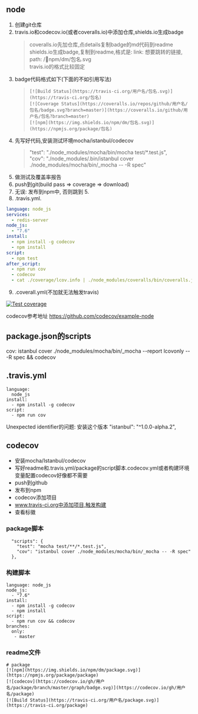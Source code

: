 
## node
1. 创建git仓库
2. travis.io和codecov.io(或者coveralls.io)中添加仓库,shields.io生成badge
   > coveralls.io先加仓库,点details复制badge的md代码到readme <br>
   > shields.io生成badge,复制到readme,格式是: link: 想要跳转的链接, path: /npm/dm/包名.svg <br>
   > travis.io的格式比较固定
3. badge代码格式如下(下面的不如引用写法)
   > ```[![Build Status](https://travis-ci.org/用户名/包名.svg)](https://travis-ci.org/包名)``` <br>
   > ```[![Coverage Status](https://coveralls.io/repos/github/用户名/包名/badge.svg?branch=master)](https://coveralls.io/github/用户名/包名?branch=master)``` <br>
   > ```[![npm](https://img.shields.io/npm/dm/包名.svg)](https://npmjs.org/package/包名)```
4. 先写好代码,安装测试环境mocha/istanbul/codecov
   > "test": "./node_modules/mocha/bin/mocha test/*.test.js", <br>
   > "cov": "./node_modules/.bin/istanbul cover ./node_modules/mocha/bin/_mocha -- -R spec"
5. 做测试及覆盖率报告
6. push到git(build pass => coverage => download)
7. 无误: 发布到npm中, 否则跳到 5.
8. .travis.yml.
  ```yml
  language: node_js
  services: 
    - redis-server
  node_js:
    - "7.6"
  install: 
    - npm install -g codecov
    - npm install
  script: 
    - npm test
  after_script:
    - npm run cov
    - codecov
    - cat ./coverage/lcov.info | ./node_modules/coveralls/bin/coveralls.js && rm -rf ./coverage
  ```
9. .coverall.yml(不加就无法触发travis)

[![Test coverage][codecov-image]][codecov-url]

codecov参考地址 https://github.com/codecov/example-node
## package.json的scripts
cov: istanbul cover ./node_modules/mocha/bin/_mocha --report lcovonly -- -R spec && codecov

## .travis.yml
```
language:
  node_js
install:
  - npm install -g codecov
script:
  - npm run cov
```

[codecov-image]: https://img.shields.io/codecov/c/github/username/redis-lruk.svg?style=flat-square
[codecov-url]: https://codecov.io/gh/username/redis-lruk

Unexpected identifier的问题: 安装这个版本 "istanbul": "^1.0.0-alpha.2",

## codecov
- 安装mocha/Istanbul/codecov
- 写好readme和.travis.yml/package的script脚本.codecov.yml或者构建环境变量配置codecov好像都不需要
- push到github
- 发布到npm
- codecov添加项目
- www.travis-ci.org中添加项目,触发构建
- 查看标徽

### package脚本
```
  "scripts": {
    "test": "mocha test/**/*.test.js",
    "cov": "istanbul cover ./node_modules/mocha/bin/_mocha -- -R spec"
  },
```

### 构建脚本
```
language: node_js
node_js:
  - "7.6"
install: 
  - npm install -g codecov
  - npm install
script: 
  - npm run cov && codecov
branches:
  only:
   - master
```

### readme文件
```
# package
[![npm](https://img.shields.io/npm/dm/package.svg)](https://npmjs.org/package/package)
[![codecov](https://codecov.io/gh/用户名/package/branch/master/graph/badge.svg)](https://codecov.io/gh/用户名/package)
[![Build Status](https://travis-ci.org/用户名/package.svg)](https://travis-ci.org/package)
```